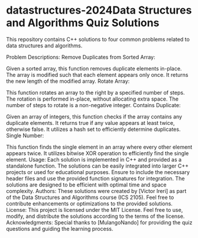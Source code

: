 # datastructures-2024Data Structures and Algorithms Quiz Solutions
This repository contains C++ solutions to four common problems related to data structures and algorithms.

Problem Descriptions:
Remove Duplicates from Sorted Array:

Given a sorted array, this function removes duplicate elements in-place.
The array is modified such that each element appears only once.
It returns the new length of the modified array.
Rotate Array:

This function rotates an array to the right by a specified number of steps.
The rotation is performed in-place, without allocating extra space.
The number of steps to rotate is a non-negative integer.
Contains Duplicate:

Given an array of integers, this function checks if the array contains any duplicate elements.
It returns true if any value appears at least twice, otherwise false.
It utilizes a hash set to efficiently determine duplicates.
Single Number:

This function finds the single element in an array where every other element appears twice.
It utilizes bitwise XOR operation to efficiently find the single element.
Usage:
Each solution is implemented in C++ and provided as a standalone function.
The solutions can be easily integrated into larger C++ projects or used for educational purposes.
Ensure to include the necessary header files and use the provided function signatures for integration.
The solutions are designed to be efficient with optimal time and space complexity.
Authors:
These solutions were created by [Victor Ireri] as part of the Data Structures and Algorithms course (ICS 2105).
Feel free to contribute enhancements or optimizations to the provided solutions.
License:
This project is licensed under the MIT License.
Feel free to use, modify, and distribute the solutions according to the terms of the license.
Acknowledgments:
Special thanks to [MulangoNando] for providing the quiz questions and guiding the learning process.





